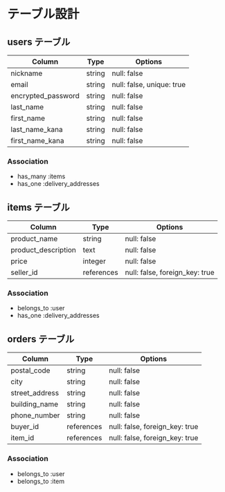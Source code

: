 # テーブル設計

## users テーブル

| Column             | Type   | Options                   |
| ------------------ | ------ | ------------------------- |
| nickname           | string | null: false               |
| email              | string | null: false, unique: true |
| encrypted_password | string | null: false               |
| last_name          | string | null: false               |
| first_name         | string | null: false               |
| last_name_kana     | string | null: false               |
| first_name_kana    | string | null: false               |

### Association
- has_many :items
- has_one  :delivery_addresses


## items テーブル

| Column              | Type      | Options                        |
| ------------------- | --------- | ------------------------------ |
| product_name        | string    | null: false                    |
| product_description | text      | null: false                    |
| price               | integer   | null: false                    |
| seller_id           | references| null: false, foreign_key: true |

### Association
- belongs_to :user
- has_one  :delivery_addresses


## orders テーブル

| Column         | Type       | Options                        |
| -------------- | ---------- | ------------------------------ |
| postal_code    | string     | null: false                    |
| city           | string     | null: false                    |
| street_address | string     | null: false                    |
| building_name  | string     | null: false                    |
| phone_number   | string     | null: false                    |
| buyer_id       | references | null: false, foreign_key: true |
| item_id        | references | null: false, foreign_key: true |

### Association
- belongs_to :user
- belongs_to :item